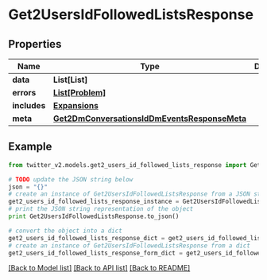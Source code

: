 # Get2UsersIdFollowedListsResponse


## Properties
Name | Type | Description | Notes
------------ | ------------- | ------------- | -------------
**data** | **List[List]** |  | [optional] 
**errors** | [**List[Problem]**](Problem.md) |  | [optional] 
**includes** | [**Expansions**](Expansions.md) |  | [optional] 
**meta** | [**Get2DmConversationsIdDmEventsResponseMeta**](Get2DmConversationsIdDmEventsResponseMeta.md) |  | [optional] 

## Example

```python
from twitter_v2.models.get2_users_id_followed_lists_response import Get2UsersIdFollowedListsResponse

# TODO update the JSON string below
json = "{}"
# create an instance of Get2UsersIdFollowedListsResponse from a JSON string
get2_users_id_followed_lists_response_instance = Get2UsersIdFollowedListsResponse.from_json(json)
# print the JSON string representation of the object
print Get2UsersIdFollowedListsResponse.to_json()

# convert the object into a dict
get2_users_id_followed_lists_response_dict = get2_users_id_followed_lists_response_instance.to_dict()
# create an instance of Get2UsersIdFollowedListsResponse from a dict
get2_users_id_followed_lists_response_form_dict = get2_users_id_followed_lists_response.from_dict(get2_users_id_followed_lists_response_dict)
```
[[Back to Model list]](../README.md#documentation-for-models) [[Back to API list]](../README.md#documentation-for-api-endpoints) [[Back to README]](../README.md)


